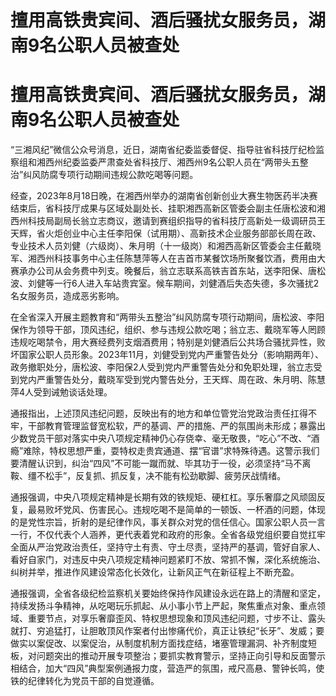# 擅用高铁贵宾间、酒后骚扰女服务员，湖南9名公职人员被查处

# 擅用高铁贵宾间、酒后骚扰女服务员，湖南9名公职人员被查处

“三湘风纪”微信公众号消息，近日，湖南省纪委监委督促、指导驻省科技厅纪检监察组和湘西州纪委监委严肃查处省科技厅、湘西州9名公职人员在“两带头五整治”纠风防腐专项行动期间违规公款吃喝等问题。

经查，2023年8月18日晚，在湘西州举办的湖南省创新创业大赛生物医药半决赛结束后，省科技厅成果与区域处副处长、挂职湘西高新区管委会副主任唐松波和湘西州科技局副局长翁立志商议，邀请到赛组织指导的省科技厅高新处一级调研员王天辉，省火炬创业中心主任李阳保（试用期）、高新技术企业服务部部长周在政、专业技术人员刘健（六级岗）、朱月明（十一级岗）和湘西高新区管委会主任戴晓军、湘西州科技事务中心主任陈慧萍等人在吉首市某餐饮场所聚餐饮酒，费用由大赛承办公司从会务费中列支。晚餐后，翁立志联系高铁吉首东站，送李阳保、唐松波、刘健等一行6人进入车站贵宾室。候车期间，刘健酒后失态失德，多次骚扰2名女服务员，造成恶劣影响。

在全省深入开展主题教育和“两带头五整治”纠风防腐专项行动期间，唐松波、李阳保作为领导干部，顶风违纪，组织、参与违规公款吃喝；翁立志、戴晓军等人罔顾违规吃喝禁令，用大赛经费列支烟酒费用；特别是刘健酒后公共场合骚扰异性，败坏国家公职人员形象。2023年11月，刘健受到党内严重警告处分（影响期两年）、政务撤职处分，唐松波、李阳保2人受到党内严重警告处分和免职处理，翁立志受到党内严重警告处分，戴晓军受到党内警告处分，王天辉、周在政、朱月明、陈慧萍4人受到诫勉谈话处理。

通报指出，上述顶风违纪问题，反映出有的地方和单位管党治党政治责任扛得不牢，干部教育管理监督宽松软，严的基调、严的措施、严的氛围尚未形成；暴露出少数党员干部对落实中央八项规定精神仍心存侥幸、毫无敬畏，“吃心”不改、“酒瘾”难除，特权思想严重，耍特权走贵宾通道、摆“官谱”求特殊待遇。这警示我们要清醒认识到，纠治“四风”不可能一蹴而就、毕其功于一役，必须坚持“马不离鞍、缰不松手”，反复抓、抓反复，决不能有松劲歇脚、疲劳厌战情绪。

通报强调，中央八项规定精神是长期有效的铁规矩、硬杠杠。享乐奢靡之风顽固反复，最易败坏党风、伤害民心。违规吃喝不是简单的一顿饭、一杯酒的问题，体现的是党性宗旨，折射的是纪律作风，事关群众对党的信任信心。国家公职人员一言一行，不仅代表个人涵养，更代表着党和政府的形象。全省各级党组织要自觉扛牢全面从严治党政治责任，坚持守土有责、守土尽责，坚持严的基调，管好自家人、看好自家门，对违反中央八项规定精神问题紧盯不放、常抓不懈，深化系统施治、纠树并举，推进作风建设常态化长效化，让新风正气在新征程上不断充盈。

通报强调，全省各级纪检监察机关要始终保持作风建设永远在路上的清醒和坚定，持续发扬斗争精神，从吃喝玩乐抓起、从小事小节上严起，聚焦重点对象、重点领域、重要节点，对享乐奢靡歪风、特权思想现象和顶风违纪问题，寸步不让、露头就打、穷追猛打，让胆敢顶风作案者付出惨痛代价，真正让铁纪“长牙”、发威；要做实以案促改、以案促治，从制度机制方面找症结，堵塞管理漏洞、补齐制度短板，对问题突出的推动开展专项整治；要抓实教育警示，坚持正向引导和反面警示相结合，加大“四风”典型案例通报力度，营造严的氛围，戒尺高悬、警钟长鸣，使铁的纪律转化为党员干部的自觉遵循。

